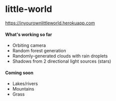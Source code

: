 # little-world

https://inyourownlittleworld.herokuapp.com

#### What's working so far
- Orbiting camera
- Random forest generation
- Randomly-generated clouds with rain droplets
- Shadows from 2 directional light sources (stars)

#### Coming soon
- Lakes/rivers
- Mountains
- Grass
